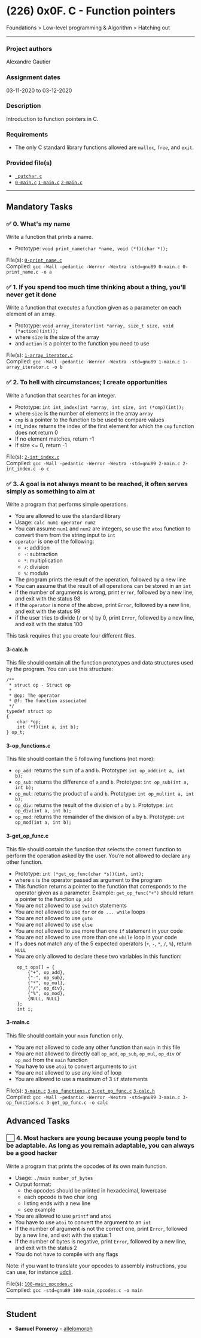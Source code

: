 # (226) 0x0F. C - Function pointers
Foundations > Low-level programming & Algorithm > Hatching out

---

### Project authors
Alexandre Gautier

### Assignment dates
03-11-2020 to 03-12-2020

### Description
Introduction to function pointers in C.

### Requirements
* The only C standard library functions allowed are `malloc`, `free`, and `exit`.

### Provided file(s)
* [`_putchar.c`](./_putchar.c)
* [`0-main.c`](./tests/0-main.c) [`1-main.c`](./tests/1-main.c) [`2-main.c`](./tests/2-main.c) 

---

## Mandatory Tasks

### :white_check_mark: 0. What's my name
Write a function that prints a name.

* Prototype: `void print_name(char *name, void (*f)(char *));`

File(s): [`0-print_name.c`](./0-print_name.c)\
Compiled: `gcc -Wall -pedantic -Werror -Wextra -std=gnu89 0-main.c 0-print_name.c -o a`

### :white_check_mark: 1. If you spend too much time thinking about a thing, you'll never get it done
Write a function that executes a function given as a parameter on each element of an array.

* Prototype: `void array_iterator(int *array, size_t size, void (*action)(int));`
* where `size` is the size of the array
* and `action` is a pointer to the function you need to use

File(s): [`1-array_iterator.c`](./1-array_iterator.c)\
Compiled: `gcc -Wall -pedantic -Werror -Wextra -std=gnu89 1-main.c 1-array_iterator.c -o b`

### :white_check_mark: 2. To hell with circumstances; I create opportunities
Write a function that searches for an integer.

* Prototype: `int int_index(int *array, int size, int (*cmp)(int));`
* where `size` is the number of elements in the array `array`
* `cmp` is a pointer to the function to be used to compare values
* int_index returns the index of the first element for which the `cmp` function does not return 0
* If no element matches, return -1
* If size <= 0, return -1

File(s): [`2-int_index.c`](./2-int_index.c)\
Compiled: `gcc -Wall -pedantic -Werror -Wextra -std=gnu89 2-main.c 2-int_index.c -o c`

### :white_check_mark: 3. A goal is not always meant to be reached, it often serves simply as something to aim at
Write a program that performs simple operations.

* You are allowed to use the standard library
* Usage: `calc num1 operator num2`
* You can assume `num1` and `num2` are integers, so use the `atoi` function to convert them from the string input to `int`
* `operator` is one of the following:
    * `+`: addition
    * `-`: subtraction
    * `*`: multiplication
    * `/`: division
    * `%`: modulo
* The program prints the result of the operation, followed by a new line
* You can assume that the result of all operations can be stored in an `int`
* if the number of arguments is wrong, print `Error`, followed by a new line, and exit with the status 98
* if the `operator` is none of the above, print `Error`, followed by a new line, and exit with the status 99
* if the user tries to divide (`/` or `%`) by 0, print `Error`, followed by a new line, and exit with the status 100

This task requires that you create four different files.

#### 3-calc.h

This file should contain all the function prototypes and data structures used by the program. You can use this structure:

```
/**
 * struct op - Struct op
 *
 * @op: The operator
 * @f: The function associated
 */
typedef struct op
{
    char *op;
    int (*f)(int a, int b);
} op_t;
```

#### 3-op_functions.c

This file should contain the 5 following functions (not more):

* `op_add`: returns the sum of `a` and `b`. Prototype: `int op_add(int a, int b);`
* `op_sub`: returns the difference of `a` and `b`. Prototype: `int op_sub(int a, int b);`
* `op_mul`: returns the product of `a` and `b`. Prototype: `int op_mul(int a, int b);`
* `op_div`: returns the result of the division of `a` by `b`. Prototype: `int op_div(int a, int b);`
* `op_mod`: returns the remainder of the division of `a` by `b`. Prototype: `int op_mod(int a, int b);`

#### 3-get_op_func.c

This file should contain the function that selects the correct function to perform the operation asked by the user. You’re not allowed to declare any other function.

* Prototype: `int (*get_op_func(char *s))(int, int);`
* where `s` is the operator passed as argument to the program
* This function returns a pointer to the function that corresponds to the operator given as a parameter. Example: `get_op_func("+")` should return a pointer to the function `op_add`
* You are not allowed to use `switch` statements
* You are not allowed to use `for` or `do ... while` loops
* You are not allowed to use `goto`
* You are not allowed to use `else`
* You are not allowed to use more than one `if` statement in your code
* You are not allowed to use more than one `while` loop in your code
* If `s` does not match any of the 5 expected operators (`+`, `-`, `*`, `/`, `%`), return `NULL`
* You are only allowed to declare these two variables in this function:
```
    op_t ops[] = {
        {"+", op_add},
        {"-", op_sub},
        {"*", op_mul},
        {"/", op_div},
        {"%", op_mod},
        {NULL, NULL}
    };
    int i;
```

#### 3-main.c

This file should contain your `main` function only.

* You are not allowed to code any other function than `main` in this file
* You are not allowed to directly call `op_add`, `op_sub`, `op_mul`, `op_div` or `op_mod` from the `main` function
* You have to use `atoi` to convert arguments to `int`
* You are not allowed to use any kind of loop
* You are allowed to use a maximum of 3 `if` statements

File(s): [`3-main.c`](./3-main.c) [`3-op_functions.c`](./3-op_functions.c) [`3-get_op_func.c`](./3-get_op_func.c) [`3-calc.h`](./3-calc.h)\
Compiled: `gcc -Wall -pedantic -Werror -Wextra -std=gnu89 3-main.c 3-op_functions.c 3-get_op_func.c -o calc`

## Advanced Tasks

### :white_large_square: 4. Most hackers are young because young people tend to be adaptable. As long as you remain adaptable, you can always be a good hacker
Write a program that prints the opcodes of its own main function.

* Usage: `./main number_of_bytes`
* Output format:
    * the opcodes should be printed in hexadecimal, lowercase
    * each opcode is two char long
    * listing ends with a new line
    * see example
* You are allowed to use `printf` and `atoi`
* You have to use `atoi` to convert the argument to an `int`
* If the number of argument is not the correct one, print `Error`, followed by a new line, and exit with the status 1
* If the number of bytes is negative, print `Error`, followed by a new line, and exit with the status 2
* You do not have to compile with any flags

Note: if you want to translate your opcodes to assembly instructions, you can use, for instance [udcli](http://udis86.sourceforge.net/).

File(s): [`100-main_opcodes.c`](./100-main_opcodes.c)\
Compiled: `gcc -std=gnu89 100-main_opcodes.c -o main`

---

## Student
* **Samuel Pomeroy** - [allelomorph](github.com/allelomorph)
